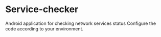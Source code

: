 # Service-checker
Android application for checking network services status
Configure the code according to your environment.

